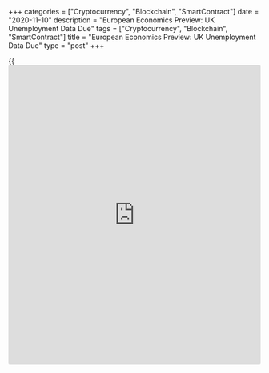 +++
categories = ["Cryptocurrency", "Blockchain", "SmartContract"]
date = "2020-11-10"
description = "European Economics Preview: UK Unemployment Data Due"
tags = ["Cryptocurrency", "Blockchain", "SmartContract"]
title = "European Economics Preview: UK Unemployment Data Due"
type = "post"
+++

{{<iframe id="large-banner" src="https://www.bounty.group/#slide=5.0" width="100%" height="600" scrolling="no" style="border: 0px solid rgb(216, 221, 230); border-radius: 3px;">}}

Unemployment from the UK and economic confidence from Germany are due on
Tuesday, headlining a busy day for the European economic [news](https://www.letsplayfx.com/blog/forex-news-website/).

At 1.30 am ET, the French statistical office is scheduled to issue
unemployment data for the third quarter. The jobless rate is expected to
rise to 7.9 percent from 7.1 percent in the second quarter.

At 2.00 am ET, the Office for National Statistics releases UK
unemployment data. The jobless rate is forecast to rise to 4.8 percent
in three months to September from 4.5 percent in three months to August.

In the meantime, Statistics Norway is set to issue consumer and producer
prices for October. Inflation is expected to rise marginally to 1.7
percent from 1.6 percent in September.

At 2.45 am ET, France's industrial production data is due. Output is
seen rising 0.8 percent in September versus 1.3 percent in October.

At 3.00 am ET, consumer prices from the Czech Republic and Hungary are
due. The Czech inflation is forecast to fall to 3 percent in October
from 3.2 percent in September.

At 4.00 am ET, Italy's Istat releases industrial production for
September. Economists forecast industrial output to drop 2 percent on
month, in contrast to a 7.7 percent rise in August.

At 5.00 am ET, Germany's ZEW economic confidence survey results are due.
The economic sentiment index is seen at 41.7 in November versus 56.1 in
October.

For comments and feedback [contact](https://www.playgroundfx.com/contact/): editorial@rtt[news](https://www.letsplayfx.com/blog/forex-news-website/).com

[Economic News][1]

 **What parts of the world are seeing the best (and worst) economic
performances lately? Click[here][2] to check out our [Econ Scorecard][2]
and find out! See up-to-the-moment [ranking](https://www.playgroundfx.com/blog/crypto-exchange-ranking/)s for the best and worst
performers in [GDP][3], [unemployment rate][4], [inflation][5] and much
more.**

   1. www.rtt[news](https://www.letsplayfx.com/blog/forex-news-website/).com/Content/EconomicNews.aspx
   2. www.rtt[news](https://www.letsplayfx.com/blog/forex-news-website/).com/economic-scorecard/world-rank/PPI/highest-performance.aspx
   3. www.rtt[news](https://www.letsplayfx.com/blog/forex-news-website/).com/economic-scorecard/world-rank/GDP/highest-performance.aspx
   4. www.rtt[news](https://www.letsplayfx.com/blog/forex-news-website/).com/economic-scorecard/world-rank/unemployment-rate/lowest-performance.aspx
   5. www.rtt[news](https://www.letsplayfx.com/blog/forex-news-website/).com/economic-scorecard/world-rank/CPI/highest-performance.aspx